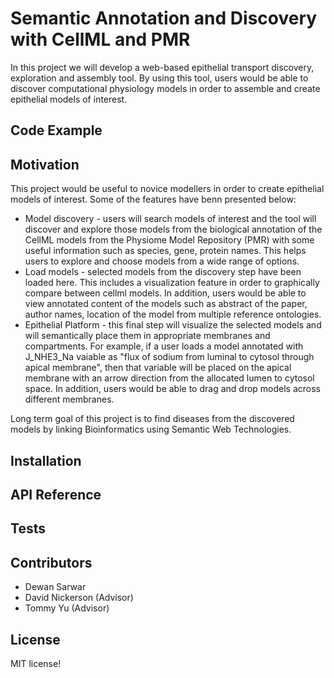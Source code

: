 # Semantic Annotation and Discovery with CellML and PMR

In this project we will develop a web-based epithelial transport discovery, exploration and assembly tool. By using this tool, users would be able to discover computational physiology models in order to assemble and create epithelial models of interest.

## Code Example

## Motivation

This project would be useful to novice modellers in order to create epithelial models of interest. Some of the features have benn presented below:
* Model discovery - users will search models of interest and the tool will discover and explore those models from the biological annotation of the CellML models from the Physiome Model Repository (PMR) with some useful information such as species, gene, protein names. This helps users to explore and choose models from a wide range of options. 
* Load models - selected models from the discovery step have been loaded here. This includes a visualization feature in order to graphically compare between cellml models. In addition, users would be able to view annotated content of the models such as abstract of the paper, author names, location of the model from multiple reference ontologies.
* Epithelial Platform - this final step will visualize the selected models and will semantically place them in appropriate membranes and compartments. For example, if a user loads a model annotated with J_NHE3_Na vaiable as "flux of sodium from luminal to cytosol through apical membrane", then that variable will be placed on the apical membrane with an arrow direction from the allocated lumen to cytosol space. In addition, users would be able to drag and drop models across different membranes.

Long term goal of this project is to find diseases from the discovered models by linking Bioinformatics using Semantic Web Technologies.

## Installation

## API Reference

## Tests

## Contributors

- Dewan Sarwar
- David Nickerson (Advisor)
- Tommy Yu (Advisor)

## License

MIT license!

